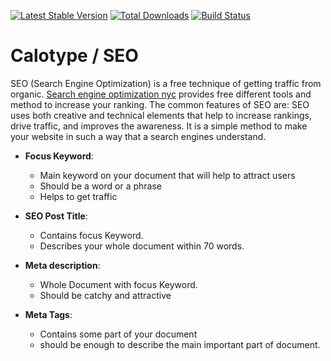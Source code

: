 [![Latest Stable Version](https://poser.pugx.org/calotype/seo/version.png)](https://packagist.org/packages/calotype/seo) [![Total Downloads](https://poser.pugx.org/calotype/seo/d/total.png)](https://packagist.org/packages/calotype/seo) [![Build Status](https://travis-ci.org/Calotype/SEO.png)](https://travis-ci.org/Calotype/SEO)

# Calotype / SEO


SEO (Search Engine Optimization) is a free technique of getting traffic from organic. <a href="http://www.h3adrush.com">Search engine optimization nyc</a> provides free different tools and method to increase your ranking. The common features of SEO are:
SEO uses both creative and technical elements that help to increase rankings, drive traffic, and improves the awareness. It is a simple method to make your website in such a way that a search engines understand.
- __Focus Keyword__:
    - Main keyword on your document that will help to attract users
    - Should be a word or a phrase
    - Helps to get traffic

- __SEO Post Title__:
    - Contains focus Keyword.
    - Describes your whole document within 70 words.

- __Meta description__:
    - Whole Document with focus Keyword.
    - Should be catchy and attractive
    
- __Meta Tags__:
    - Contains some part of your document
    - should be enough to describe the main important part of document.


## 


